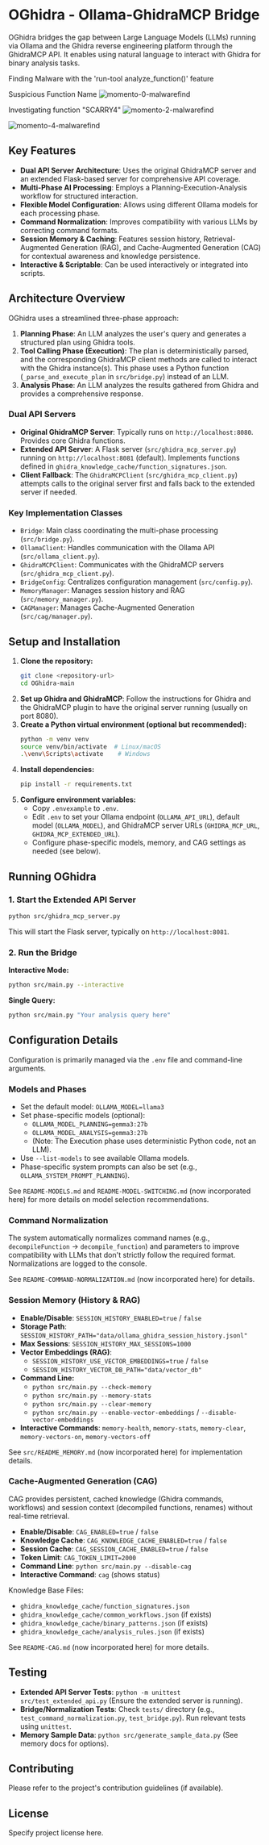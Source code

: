# OGhidra - Ollama-GhidraMCP Bridge

OGhidra bridges the gap between Large Language Models (LLMs) running via Ollama and the Ghidra reverse engineering platform through the GhidraMCP API. It enables using natural language to interact with Ghidra for binary analysis tasks.

Finding Malware with the 'run-tool analyze_function()' feature

Suspicious Function Name 
![momento-0-malwarefind](https://github.com/user-attachments/assets/2a927ada-00d6-4297-9277-5a37f98062f8)

Investigating function "SCARRY4"
![momento-2-malwarefind](https://github.com/user-attachments/assets/a2bba935-a138-4a2d-b5f4-7b9ac423a954)

![momento-4-malwarefind](https://github.com/user-attachments/assets/1e668b1c-14ed-4424-a0f2-6a5b2b265aba)


## Key Features

*   **Dual API Server Architecture**: Uses the original GhidraMCP server and an extended Flask-based server for comprehensive API coverage.
*   **Multi-Phase AI Processing**: Employs a Planning-Execution-Analysis workflow for structured interaction.
*   **Flexible Model Configuration**: Allows using different Ollama models for each processing phase.
*   **Command Normalization**: Improves compatibility with various LLMs by correcting command formats.
*   **Session Memory & Caching**: Features session history, Retrieval-Augmented Generation (RAG), and Cache-Augmented Generation (CAG) for contextual awareness and knowledge persistence.
*   **Interactive & Scriptable**: Can be used interactively or integrated into scripts.

## Architecture Overview

OGhidra uses a streamlined three-phase approach:

1.  **Planning Phase**: An LLM analyzes the user's query and generates a structured plan using Ghidra tools.
2.  **Tool Calling Phase (Execution)**: The plan is deterministically parsed, and the corresponding GhidraMCP client methods are called to interact with the Ghidra instance(s). This phase uses a Python function (`_parse_and_execute_plan` in `src/bridge.py`) instead of an LLM.
3.  **Analysis Phase**: An LLM analyzes the results gathered from Ghidra and provides a comprehensive response.

### Dual API Servers

*   **Original GhidraMCP Server**: Typically runs on `http://localhost:8080`. Provides core Ghidra functions.
*   **Extended API Server**: A Flask server (`src/ghidra_mcp_server.py`) running on `http://localhost:8081` (default). Implements functions defined in `ghidra_knowledge_cache/function_signatures.json`.
*   **Client Fallback**: The `GhidraMCPClient` (`src/ghidra_mcp_client.py`) attempts calls to the original server first and falls back to the extended server if needed.

### Key Implementation Classes

*   `Bridge`: Main class coordinating the multi-phase processing (`src/bridge.py`).
*   `OllamaClient`: Handles communication with the Ollama API (`src/ollama_client.py`).
*   `GhidraMCPClient`: Communicates with the GhidraMCP servers (`src/ghidra_mcp_client.py`).
*   `BridgeConfig`: Centralizes configuration management (`src/config.py`).
*   `MemoryManager`: Manages session history and RAG (`src/memory_manager.py`).
*   `CAGManager`: Manages Cache-Augmented Generation (`src/cag/manager.py`).

## Setup and Installation

1.  **Clone the repository:**
    ```bash
    git clone <repository-url>
    cd OGhidra-main
    ```
2.  **Set up Ghidra and GhidraMCP**: Follow the instructions for Ghidra and the GhidraMCP plugin to have the original server running (usually on port 8080).
3.  **Create a Python virtual environment (optional but recommended):**
    ```bash
    python -m venv venv
    source venv/bin/activate  # Linux/macOS
    .\venv\Scripts\activate    # Windows
    ```
4.  **Install dependencies:**
    ```bash
    pip install -r requirements.txt
    ```
5.  **Configure environment variables:**
    *   Copy `.envexample` to `.env`.
    *   Edit `.env` to set your Ollama endpoint (`OLLAMA_API_URL`), default model (`OLLAMA_MODEL`), and GhidraMCP server URLs (`GHIDRA_MCP_URL`, `GHIDRA_MCP_EXTENDED_URL`).
    *   Configure phase-specific models, memory, and CAG settings as needed (see below).

## Running OGhidra

### 1. Start the Extended API Server

```bash
python src/ghidra_mcp_server.py
```
This will start the Flask server, typically on `http://localhost:8081`.

### 2. Run the Bridge

**Interactive Mode:**

```bash
python src/main.py --interactive
```

**Single Query:**

```bash
python src/main.py "Your analysis query here"
```

## Configuration Details

Configuration is primarily managed via the `.env` file and command-line arguments.

### Models and Phases

*   Set the default model: `OLLAMA_MODEL=llama3`
*   Set phase-specific models (optional):
    *   `OLLAMA_MODEL_PLANNING=gemma3:27b`
    *   `OLLAMA_MODEL_ANALYSIS=gemma3:27b`
    *   (Note: The Execution phase uses deterministic Python code, not an LLM).
*   Use `--list-models` to see available Ollama models.
*   Phase-specific system prompts can also be set (e.g., `OLLAMA_SYSTEM_PROMPT_PLANNING`).

See `README-MODELS.md` and `README-MODEL-SWITCHING.md` (now incorporated here) for more details on model selection recommendations.

### Command Normalization

The system automatically normalizes command names (e.g., `decompileFunction` -> `decompile_function`) and parameters to improve compatibility with LLMs that don't strictly follow the required format. Normalizations are logged to the console.

See `README-COMMAND-NORMALIZATION.md` (now incorporated here) for details.

### Session Memory (History & RAG)

*   **Enable/Disable**: `SESSION_HISTORY_ENABLED=true` / `false`
*   **Storage Path**: `SESSION_HISTORY_PATH="data/ollama_ghidra_session_history.jsonl"`
*   **Max Sessions**: `SESSION_HISTORY_MAX_SESSIONS=1000`
*   **Vector Embeddings (RAG)**:
    *   `SESSION_HISTORY_USE_VECTOR_EMBEDDINGS=true` / `false`
    *   `SESSION_HISTORY_VECTOR_DB_PATH="data/vector_db"`
*   **Command Line:**
    *   `python src/main.py --check-memory`
    *   `python src/main.py --memory-stats`
    *   `python src/main.py --clear-memory`
    *   `python src/main.py --enable-vector-embeddings` / `--disable-vector-embeddings`
*   **Interactive Commands**: `memory-health`, `memory-stats`, `memory-clear`, `memory-vectors-on`, `memory-vectors-off`

See `src/README_MEMORY.md` (now incorporated here) for implementation details.

### Cache-Augmented Generation (CAG)

CAG provides persistent, cached knowledge (Ghidra commands, workflows) and session context (decompiled functions, renames) without real-time retrieval.

*   **Enable/Disable**: `CAG_ENABLED=true` / `false`
*   **Knowledge Cache**: `CAG_KNOWLEDGE_CACHE_ENABLED=true` / `false`
*   **Session Cache**: `CAG_SESSION_CACHE_ENABLED=true` / `false`
*   **Token Limit**: `CAG_TOKEN_LIMIT=2000`
*   **Command Line**: `python src/main.py --disable-cag`
*   **Interactive Command**: `cag` (shows status)

Knowledge Base Files:
*   `ghidra_knowledge_cache/function_signatures.json`
*   `ghidra_knowledge_cache/common_workflows.json` (if exists)
*   `ghidra_knowledge_cache/binary_patterns.json` (if exists)
*   `ghidra_knowledge_cache/analysis_rules.json` (if exists)

See `README-CAG.md` (now incorporated here) for more details.

## Testing

*   **Extended API Server Tests**: `python -m unittest src/test_extended_api.py` (Ensure the extended server is running).
*   **Bridge/Normalization Tests**: Check `tests/` directory (e.g., `test_command_normalization.py`, `test_bridge.py`). Run relevant tests using `unittest`.
*   **Memory Sample Data**: `python src/generate_sample_data.py` (See memory docs for options).

## Contributing

Please refer to the project's contribution guidelines (if available).

## License

Specify project license here.
